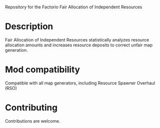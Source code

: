 Repository for the Factorio Fair Allocation of Independent Resources

Description
===========
Fair Allocation of Independent Resources statistically analyzes resource allocation amounts and increases resource deposits to correct unfair map generation.

Mod compatibility
=================
Compatible with all map generators, including Resource Spawner Overhaul (RSO)

Contributing
============
Contributions are welcome.
